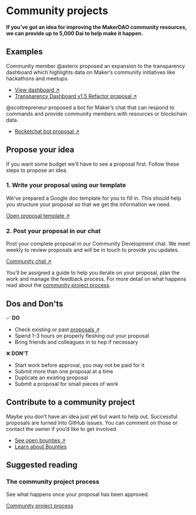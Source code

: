 # Community projects
**If you’ve got an idea for improving the MakerDAO community resources, we can provide up to 5,000 Dai to help make it happen.**

## Examples
Community member @asterix proposed an expansion to the transparency dashboard which highlights data on Maker’s community initiatives like hackathons and meetups.

- [View dashboard ↗](https://transdashv201.netlify.app/)
- [Transparency Dashboard v1.5 Refactor proposal ↗](https://github.com/makerdao/community/issues/434)

@scottrepreneur proposed a bot for Maker’s chat that can respond to commands and provide community members with resources or blockchain data.

- [Rocketchat bot proposal ↗](https://github.com/makerdao/community/issues/412)

## Propose your idea
If you want some budget we’ll have to see a proposal first. Follow these steps to propose an idea.

### 1. Write your proposal using our template
We’ve prepared a Google doc template for you to fill in. This should help you structure your proposal so that we get the information we need.

[Open proposal template ↗](https://docs.google.com/document/d/1lF8mNuomrguIS3lnvqTomS4NdON40nuyKRbLS6ZkMoA/edit)

### 2. Post your proposal in our chat
Post your complete proposal in our Community Development chat. We meet weekly to review proposals and will be in touch to provide you updates.

[Community chat ↗](https://chat.makerdao.com/channel/community-development "Community development chat")

You’ll be assigned a guide to help you iterate on your proposal, plan the work and manage the feedback process. For more detail on what happens read about the [community project process](/community-projects-process).

## Dos and Don'ts

✅ **DO**
- Check existing or past [proposals ↗](https://github.com/makerdao/community/issues?q=label%3ACDIP+)
- Spend 1-3 hours on properly fleshing out your proposal
- Bring friends and colleagues in to hep if necessary

❌ **DON'T**
- Start work before approval, you may not be paid for it
- Submit more than one proposal at a time
- Duplicate an existing proposal
- Submit a proposal for small pieces of work

## Contribute to a community project
Maybe you don’t have an idea just yet but want to help out. Successful proposals are turned into GitHub issues. You can comment on those or contact the owner if you’d like to get involved.

- [See open bounties ↗](https://github.com/makerdao/community/projects/2?card_filter_query=label%3A%22help+wanted%22 "To all open bounties")
- [Learn about Bounties](/bounties)

## Suggested reading
### The community project process
See what happens once your proposal has been approved.

[Community project process](/community/community-projects/community-projects-process)
